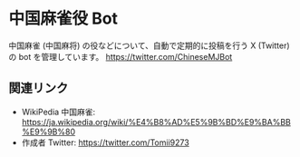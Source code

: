 # 中国麻雀役 Bot

中国麻雀 (中国麻将) の役などについて、自動で定期的に投稿を行う X (Twitter) の bot を管理しています。
https://twitter.com/ChineseMJBot

## 関連リンク

- WikiPedia 中国麻雀: https://ja.wikipedia.org/wiki/%E4%B8%AD%E5%9B%BD%E9%BA%BB%E9%9B%80
- 作成者 Twitter: https://twitter.com/Tomii9273
